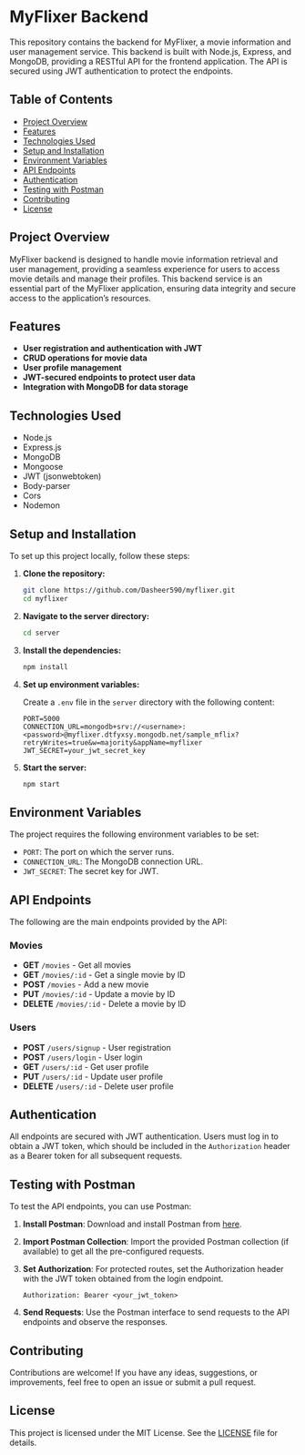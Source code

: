 # MyFlixer Backend

This repository contains the backend for MyFlixer, a movie information and user management service. This backend is built with Node.js, Express, and MongoDB, providing a RESTful API for the frontend application. The API is secured using JWT authentication to protect the endpoints.

## Table of Contents

- [Project Overview](#project-overview)
- [Features](#features)
- [Technologies Used](#technologies-used)
- [Setup and Installation](#setup-and-installation)
- [Environment Variables](#environment-variables)
- [API Endpoints](#api-endpoints)
- [Authentication](#authentication)
- [Testing with Postman](#testing-with-postman)
- [Contributing](#contributing)
- [License](#license)

## Project Overview

MyFlixer backend is designed to handle movie information retrieval and user management, providing a seamless experience for users to access movie details and manage their profiles. This backend service is an essential part of the MyFlixer application, ensuring data integrity and secure access to the application’s resources.

## Features

- **User registration and authentication with JWT**
- **CRUD operations for movie data**
- **User profile management**
- **JWT-secured endpoints to protect user data**
- **Integration with MongoDB for data storage**

## Technologies Used

- Node.js
- Express.js
- MongoDB
- Mongoose
- JWT (jsonwebtoken)
- Body-parser
- Cors
- Nodemon

## Setup and Installation

To set up this project locally, follow these steps:

1. **Clone the repository:**

    ```sh
    git clone https://github.com/Dasheer590/myflixer.git
    cd myflixer
    ```

2. **Navigate to the server directory:**

    ```sh
    cd server
    ```

3. **Install the dependencies:**

    ```sh
    npm install
    ```

4. **Set up environment variables:**

    Create a `.env` file in the `server` directory with the following content:

    ```env
    PORT=5000
    CONNECTION_URL=mongodb+srv://<username>:<password>@myflixer.dtfyxsy.mongodb.net/sample_mflix?retryWrites=true&w=majority&appName=myflixer
    JWT_SECRET=your_jwt_secret_key
    ```

5. **Start the server:**

    ```sh
    npm start
    ```

## Environment Variables

The project requires the following environment variables to be set:

- `PORT`: The port on which the server runs.
- `CONNECTION_URL`: The MongoDB connection URL.
- `JWT_SECRET`: The secret key for JWT.

## API Endpoints

The following are the main endpoints provided by the API:

### Movies

- **GET** `/movies` - Get all movies
- **GET** `/movies/:id` - Get a single movie by ID
- **POST** `/movies` - Add a new movie
- **PUT** `/movies/:id` - Update a movie by ID
- **DELETE** `/movies/:id` - Delete a movie by ID

### Users

- **POST** `/users/signup` - User registration
- **POST** `/users/login` - User login
- **GET** `/users/:id` - Get user profile
- **PUT** `/users/:id` - Update user profile
- **DELETE** `/users/:id` - Delete user profile

## Authentication

All endpoints are secured with JWT authentication. Users must log in to obtain a JWT token, which should be included in the `Authorization` header as a Bearer token for all subsequent requests.

## Testing with Postman

To test the API endpoints, you can use Postman:

1. **Install Postman**: Download and install Postman from [here](https://www.postman.com/downloads/).

2. **Import Postman Collection**: Import the provided Postman collection (if available) to get all the pre-configured requests.

3. **Set Authorization**: For protected routes, set the Authorization header with the JWT token obtained from the login endpoint.

    ```plaintext
    Authorization: Bearer <your_jwt_token>
    ```

4. **Send Requests**: Use the Postman interface to send requests to the API endpoints and observe the responses.

## Contributing

Contributions are welcome! If you have any ideas, suggestions, or improvements, feel free to open an issue or submit a pull request.

## License

This project is licensed under the MIT License. See the [LICENSE](LICENSE) file for details.






